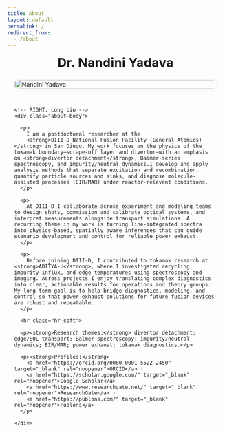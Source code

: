 ```yaml
---
title: About
layout: default
permalink: /
redirect_from:
  - /about
---
```



<style>
/* ====== Clean About layout (like the screenshot) ====== */
.about-wrap{
  max-width: 1100px; margin: 0 auto; padding: 0 1rem 2rem;
}
.about-title{
  text-align: center; font-size: clamp(1.8rem, 2.6vw, 2.4rem);
  font-weight: 700; letter-spacing:.01em; margin: .2rem 0 1.4rem;
}
.about-grid{
  display:grid; grid-template-columns: 360px 1fr; gap: 28px; align-items:start;
}
@media (max-width: 980px){ .about-grid{ grid-template-columns:1fr; } }

.about-photo img{
  width:100%; height:auto; display:block; border-radius:10px;
  box-shadow: 0 2px 10px rgba(0,0,0,.06);
}

/* readable paragraphs like the example */
.about-body p{
  margin: .75rem 0; line-height: 1.7; font-size: 1.02rem; color:#222;
}
.about-body a{ color:#0d3ea9; font-weight:600; text-decoration: underline; }
.about-body strong{ font-weight:700; }
.about-body em{ font-style: italic; }

/* optional subtle divider between main paragraphs and the list below */
.hr-soft{ height:1px; background:#e6e6e6; border:0; margin: 1.4rem 0; }
</style>

<div class="about-wrap">
  <h1 class="about-title">Dr. Nandini Yadava</h1>

  <div class="about-grid">
    <!-- LEFT: Photo -->
    <div class="about-photo">
      <!-- Put your image here -->
      <img src="{{ site.baseurl }}/assets/image/Nandini_Yadava.jpg" alt="Nandini Yadava">
    </div>

    <!-- RIGHT: Long bio -->
    <div class="about-body">

      <p>
        I am a postdoctoral researcher at the
        <strong>DIII-D National Fusion Facility (General Atomics)</strong> in San Diego. My work focuses on the physics of the tokamak boundary—scrape-off layer and divertor—with an emphasis on <strong>divertor detachment</strong>, Balmer-series spectroscopy, and impurity/neutral dynamics.I develop and apply analysis methods that separate excitation and recombination, quantify particle sources and sinks, and diagnose molecule-assisted processes (EIR/MAR) under reactor-relevant conditions.
      </p>

      <p>
        At DIII-D I collaborate across experiment and modeling teams to design shots, commission and calibrate optical systems, and interpret measurements alongside transport simulations. A recurring theme in my work is turning line-integrated spectra into physics-based, spatially aware inferences that can guide scenario development and control for reliable power exhaust.
      </p>

      <p>
        Before joining DIII-D, I contributed to tokamak research at <strong>ADITYA-U</strong>, where I investigated recycling, impurity influx, and edge temperatures using spectroscopy and imaging. Across projects I enjoy translating complex diagnostics into clear, actionable results for operations and theory groups. My long-term goal is to help bridge diagnostics, modeling, and control so that power-exhaust solutions for future fusion devices are robust and repeatable.
      </p>

      <hr class="hr-soft">

      <p><strong>Research themes:</strong> divertor detachment; edge/SOL transport; Balmer spectroscopy; impurity/neutral dynamics; EIR/MAR; power exhaust; tokamak diagnostics.</p>

      <p><strong>Profiles:</strong>
        <a href="https://orcid.org/0000-0001-5522-2450" target="_blank" rel="noopener">ORCID</a> ·
        <a href="https://scholar.google.com/" target="_blank" rel="noopener">Google Scholar</a> ·
        <a href="https://www.researchgate.net/" target="_blank" rel="noopener">ResearchGate</a> ·
        <a href="https://publons.com/" target="_blank" rel="noopener">Publons</a>
      </p>

    </div>
  </div>
</div>
